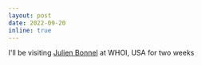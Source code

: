 ```yaml
---
layout: post
date: 2022-09-20
inline: true
---
```

I'll be visiting [Julien Bonnel](https://www2.whoi.edu/staff/jbonnel/) at WHOI, USA for two weeks
